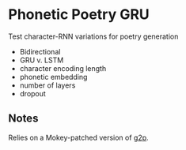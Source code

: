 # Phonetic Poetry GRU

Test character-RNN variations for poetry generation
- Bidirectional
- GRU v. LSTM
- character encoding length
- phonetic embedding
- number of layers
- dropout

## Notes 

Relies on a Mokey-patched version of [g2p](https://github.com/Kyubyong/g2p).
